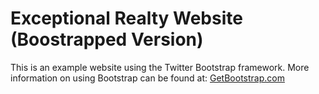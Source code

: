 # Exceptional Realty Website (Boostrapped Version)

This is an example website using the Twitter Bootstrap framework.
More information on using Bootstrap can be found at: [GetBootstrap.com](http://getbootstrap.com)
